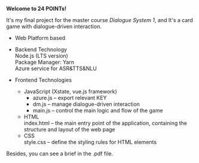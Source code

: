**Welcome to 24 POINTs!**

It's my final project for the master course *Dialogue System 1*, and It's a card game with dialogue-driven interaction.

- Web Platform based

- Backend Technology<br>
Node.js (LTS version)<br>
Package Manager: Yarn<br>
Azure service for ASR&TTS&NLU<br>

- Frontend Technologies<br>
  - JavaScript (Xstate, vue.js framework)<br>
    - azure.js – export relevant KEY<br>
    - dm.js – manage dialogue-driven interaction <br>
    - main.js – control the main logic and flow of the game<br>
  - HTML<br>
    index.html – the main entry point of the application, containing the structure and layout of the web page<br>
  - CSS<br>
    style.css – define the styling rules for HTML elements

Besides, you can see a brief in the .pdf file.
